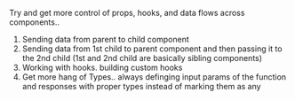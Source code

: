 Try and get more control of props, hooks, and data flows across components..
1) Sending data from parent to child component
2) Sending data from 1st child to parent component and then passing it to the 2nd child  (1st and 2nd child are basically sibling components)
3) Working with hooks. building custom hooks
4) Get more hang of Types.. always definging input params of the function and responses with proper types instead of marking them as any
